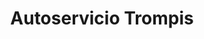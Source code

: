 ---
title: "Autoservicio Trompis"
url: /salto-encantado/autoservicio-trompis/
shop: Lebensmittel
---